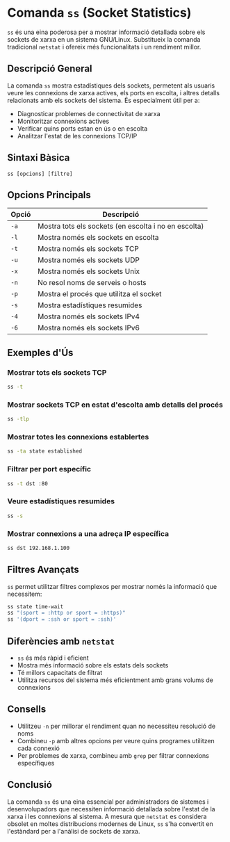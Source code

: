 # Comanda `ss` (Socket Statistics)

`ss` és una eina poderosa per a mostrar informació detallada sobre els sockets de xarxa en un sistema GNU/Linux. Substitueix la comanda tradicional `netstat` i ofereix més funcionalitats i un rendiment millor.

## Descripció General

La comanda `ss` mostra estadístiques dels sockets, permetent als usuaris veure les connexions de xarxa actives, els ports en escolta, i altres detalls relacionats amb els sockets del sistema. És especialment útil per a:

- Diagnosticar problemes de connectivitat de xarxa
- Monitoritzar connexions actives
- Verificar quins ports estan en ús o en escolta
- Analitzar l'estat de les connexions TCP/IP

## Sintaxi Bàsica

```
ss [opcions] [filtre]
```

## Opcions Principals

| Opció | Descripció                                           |
| ----- | ---------------------------------------------------- |
| `-a`  | Mostra tots els sockets (en escolta i no en escolta) |
| `-l`  | Mostra només els sockets en escolta                  |
| `-t`  | Mostra només els sockets TCP                         |
| `-u`  | Mostra només els sockets UDP                         |
| `-x`  | Mostra només els sockets Unix                        |
| `-n`  | No resol noms de serveis o hosts                     |
| `-p`  | Mostra el procés que utilitza el socket              |
| `-s`  | Mostra estadístiques resumides                       |
| `-4`  | Mostra només els sockets IPv4                        |
| `-6`  | Mostra només els sockets IPv6                        |

## Exemples d'Ús

### Mostrar tots els sockets TCP

```bash
ss -t
```

### Mostrar sockets TCP en estat d'escolta amb detalls del procés

```bash
ss -tlp
```

### Mostrar totes les connexions establertes

```bash
ss -ta state established
```

### Filtrar per port específic

```bash
ss -t dst :80
```

### Veure estadístiques resumides

```bash
ss -s
```

### Mostrar connexions a una adreça IP específica

```bash
ss dst 192.168.1.100
```

## Filtres Avançats

`ss` permet utilitzar filtres complexos per mostrar només la informació que necessitem:

```bash
ss state time-wait
ss "(sport = :http or sport = :https)"
ss '(dport = :ssh or sport = :ssh)'
```

## Diferències amb `netstat`

- `ss` és més ràpid i eficient
- Mostra més informació sobre els estats dels sockets
- Té millors capacitats de filtrat
- Utilitza recursos del sistema més eficientment amb grans volums de connexions

## Consells

- Utilitzeu `-n` per millorar el rendiment quan no necessiteu resolució de noms
- Combineu `-p` amb altres opcions per veure quins programes utilitzen cada connexió
- Per problemes de xarxa, combineu amb `grep` per filtrar connexions específiques

## Conclusió

La comanda `ss` és una eina essencial per administradors de sistemes i desenvolupadors que necessiten informació detallada sobre l'estat de la xarxa i les connexions al sistema. A mesura que `netstat` es considera obsolet en moltes distribucions modernes de Linux, `ss` s'ha convertit en l'estàndard per a l'anàlisi de sockets de xarxa.
